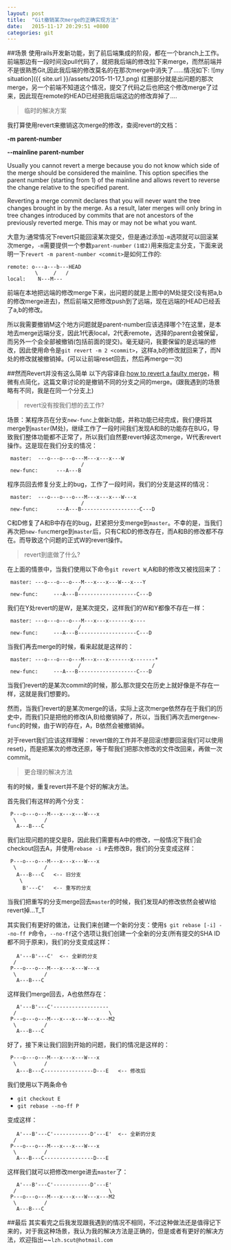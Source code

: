 ```yaml
---
layout: post
title:  "Git撤销某次merge的正确实现方法"
date:   2015-11-17 20:29:51 +0800
categories: git
---
```


##场景
使用rails开发新功能，到了前后端集成的阶段，都在一个branch上工作。前端那边有一段时间没pull代码了，就把我后端的修改拉下来merge，而然前端并不是很熟悉Git,因此我后端的修改莫名的在那次merge中消失了......情况如下:
![my situation]({{ site.url }}/assets/2015-11-17_1.png)
红圈部分就是出问题的那次merge，另一个前端不知道这个情况，提交了代码之后也把这个修改merge了过来，因此现在remote的HEAD已经把我后端这边的修改弃掉了....

> 临时的解决方案

我打算使用revert来撤销这次merge的修改，查阅revert的文档：

<b>-m parent-number</b>

<b>--mainline parent-number</b>

Usually you cannot revert a merge because you do not know which side of the merge should be considered the mainline. This option specifies the parent number (starting from 1) of the mainline and allows revert to reverse the change relative to the specified parent.

Reverting a merge commit declares that you will never want the tree changes brought in by the merge. As a result, later merges will only bring in tree changes introduced by commits that are not ancestors of the previously reverted merge. This may or may not be what you want.

大意为:通常情况下revert只能回滚某次提交，但是通过添加`-m`选项就可以回滚某次merge，`-m`需要提供一个参数`parent-number` `(1或2)`用来指定主分支，下面来说明一下`revert -m parent-number <commit>`是如何工作的:

    remote: o---a---b---HEAD
             \     /   /
    local:    N---M---

前端在本地把远端的修改merge下来，出问题的就是上图中的M处提交(没有把a,b的修改merge进去)，然后前端又把修改push到了远端，现在远端的HEAD已经丢了a,b的修改。

所以我需要撤销M这个地方问题就是parent-number应该选择哪个?在这里，是本地去merge远端分支，因此1代表local，2代表remote，选择的parent会被保留，而另外一个会全部被撤销(包括前面的提交)。毫无疑问，我要保留的是远端的修改，因此使用命令是`git revert -m 2 <commit>`，这样a,b的修改就回来了，而N处的修改就被撤销掉。(可以让前端reset回去，然后再merge一次)

##然而Revert并没有这么简单
以下内容译自:[how to revert a faulty merge](https://github.com/git/git/blob/master/Documentation/howto/revert-a-faulty-merge.txt)，稍微有点简化，这篇文章讨论的是撤销不同的分支之间的merge。(跟我遇到的场景略有不同，我是在同一个分支上)

>revert没有按我们想的去工作?


场景：某程序员在分支`new-func`上做新功能，并称功能已经完成，我们便将其merge到`master`(M处)，继续工作了一段时间我们发现A和B的功能存在BUG，导致我们整体功能都不正常了，所以我们自然要revert掉这次merge，W代表revert操作。这是现在我们分支的情况：


     master:  ---o---o---o---M---x---x---W
	                        /
     new-func:      ---A---B

程序员回去修复分支上的bug，工作了一段时间，我们的分支是这样的情况：

     master:  ---o---o---o---M---x---x---W---x
	                        /
     new-func:      ---A---B-------------------C---D

C和D修复了A和B中存在的bug，赶紧把分支merge到`master`。不幸的是，当我们再次把`new-func`merge到`master`后，只有C和D的修改存在，而A和B的修改都不存在。而导致这个问题的正式W的revert操作。

> revert到底做了什么?

在上面的情景中，当我们使用以下命令`git revert W`,A和B的修改又被找回来了：

     master: ---o---o---o---M---x---x---W---x---Y
	                       /
     new-func:     ---A---B-------------------C---D

我们在Y处revert的是W，是某次提交，这样我们的W和Y都像不存在一样：

     master: ---o---o---o---M---x---x-------x----
	                       /
     new-func:     ---A---B-------------------C---D

当我们再去merge的时候，看来起就是这样的：

     master: ---o---o---o---M---x---x-------x-------*
	                       /                       /
     new-func:     ---A---B-------------------C---D

当我们revert的是某次commit的时候，那么那次提交在历史上就好像是不存在一样，这就是我们想要的。

然而，当我们revert的是某次merge的话，实际上这次merge依然存在于我们的历史中，而我们只是把他的修改(A,B)给撤销掉了，所以，当我们再次去merge`new-func`的时候，由于W的存在，A，B依然会被撤销掉。

对于revert我们应该这样理解：revert做的工作并不是回滚(想要回滚我们可以使用reset)，而是把某次的修改还原，等于帮我们把那次修改的文件改回来，再做一次commit。

>更合理的解决方法

有的时候，重复revert并不是个好的解决方法。

首先我们有这样的两个分支：

     P---o---o---M---x---x---W---x
      \         /
       A---B---C

我们出现问题的提交是B，因此我们需要有A中的修改，一般情况下我们会checkout回去A，并使用`rebase -i P`去修改B，我们的分支变成这样：

     P---o---o---M---x---x---W---x
      \         /
       A---B---C   <-- 旧分支
        \
         B'---C'   <-- 重写的分支

当我们把重写的分支merge回去`master`的时候，我们发现A的修改依然会被W给revert掉...T_T

其实我们有更好的做法，让我们来创建一个新的分支：使用`$ git rebase [-i] --no-ff P`命令，`--no-ff`这个选项让我们创建一个全新的分支(所有提交的SHA ID都不同于原来)，我们的分支变成这样：

       A'---B'---C'  <-- 全新的分支
      /
     P---o---o---M---x---x---W---x
      \         /
       A---B---C


这样我们merge回去，A也依然存在：

       A'---B'---C'------------------
      /                              \
     P---o---o---M---x---x---W---x---M2
      \         /
       A---B---C


好了，接下来让我们回到开始的问题，我们的情况是这样的：

     P---o---o---M---x---x---W---x
      \         /
       A---B---C----------------D---E   <-- 修改后

我们使用以下两条命令

 * `git checkout E`
 * `git rebase --no-ff P`

变成这样：

       A'---B'---C'------------D'---E'  <-- 全新的分支
      /
     P---o---o---M---x---x---W---x
      \         /
       A---B---C----------------D---E

这样我们就可以把修改merge进去`master`了：

       A'---B'---C'------------D'---E'
      /                              \
     P---o---o---M---x---x---W---x---M2
      \         /
       A---B---C

##最后
其实看完之后我发现跟我遇到的情况不相同，不过这种做法还是值得记下来的，对于我这种场景，我认为我的解决方法是正确的，但是或者有更好的解决方法，欢迎指出~~`lzh.scut@hotmail.com`
